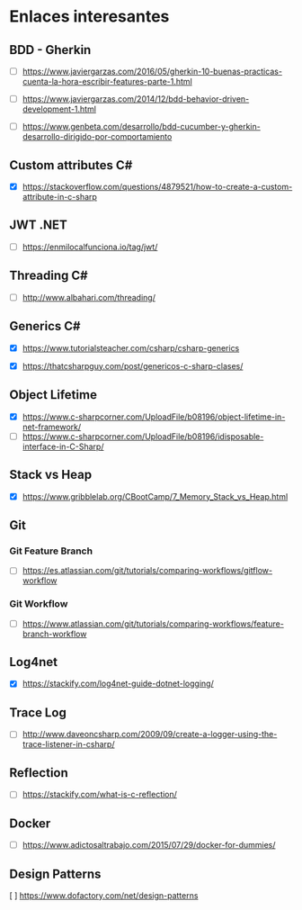 # Enlaces interesantes

## BDD - Gherkin

- [ ] https://www.javiergarzas.com/2016/05/gherkin-10-buenas-practicas-cuenta-la-hora-escribir-features-parte-1.html

- [ ] https://www.javiergarzas.com/2014/12/bdd-behavior-driven-development-1.html

- [ ] https://www.genbeta.com/desarrollo/bdd-cucumber-y-gherkin-desarrollo-dirigido-por-comportamiento

## Custom attributes C#

- [x] https://stackoverflow.com/questions/4879521/how-to-create-a-custom-attribute-in-c-sharp

## JWT .NET 

- [ ] https://enmilocalfunciona.io/tag/jwt/

## Threading C#

- [ ] http://www.albahari.com/threading/

## Generics C#

- [x] https://www.tutorialsteacher.com/csharp/csharp-generics

- [x] https://thatcsharpguy.com/post/genericos-c-sharp-clases/

## Object Lifetime

- [x] https://www.c-sharpcorner.com/UploadFile/b08196/object-lifetime-in-net-framework/
- [ ] https://www.c-sharpcorner.com/UploadFile/b08196/idisposable-interface-in-C-Sharp/

## Stack vs Heap

- [x] https://www.gribblelab.org/CBootCamp/7_Memory_Stack_vs_Heap.html

## Git

### Git Feature Branch

- [ ] https://es.atlassian.com/git/tutorials/comparing-workflows/gitflow-workflow

### Git Workflow

- [ ] https://www.atlassian.com/git/tutorials/comparing-workflows/feature-branch-workflow

## Log4net

- [x] https://stackify.com/log4net-guide-dotnet-logging/

## Trace Log

- [ ] http://www.daveoncsharp.com/2009/09/create-a-logger-using-the-trace-listener-in-csharp/

## Reflection

- [ ] https://stackify.com/what-is-c-reflection/

## Docker

- [ ] https://www.adictosaltrabajo.com/2015/07/29/docker-for-dummies/

## Design Patterns

[ ] https://www.dofactory.com/net/design-patterns